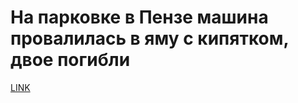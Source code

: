 # На парковке в Пензе машина провалилась в яму с кипятком, двое погибли



[LINK](https://varlamov.ru/3674551.html)